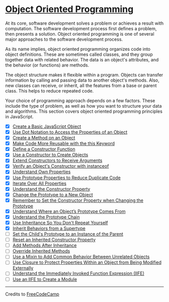 # [Object Oriented Programming](https://learn.freecodecamp.org/javascript-algorithms-and-data-structures/object-oriented-programming)

At its core, software development solves a problem or achieves a result with computation. The software development process first defines a problem, then presents a solution. Object oriented programming is one of several major approaches to the software development process.

As its name implies, object oriented programming organizes code into object definitions. These are sometimes called classes, and they group together data with related behavior. The data is an object's attributes, and the behavior (or functions) are methods.

The object structure makes it flexible within a program. Objects can transfer information by calling and passing data to another object's methods. Also, new classes can receive, or inherit, all the features from a base or parent class. This helps to reduce repeated code.

Your choice of programming approach depends on a few factors. These include the type of problem, as well as how you want to structure your data and algorithms. This section covers object oriented programming principles in JavaScript.

- [x] [Create a Basic JavaScript Object](01-create-a-basic-javascript-object.js)
- [x] [Use Dot Notation to Access the Properties of an Object](02-use-dot-notation-to-access-the-properties-of-an-object.js)
- [x] [Create a Method on an Object](03-create-a-method-on-an-object.js)
- [x] [Make Code More Reusable with the this Keyword](04-make-code-more-reusable-with-the-this-keyword.js)
- [x] [Define a Constructor Function](05-define-a-constructor-function.js)
- [x] [Use a Constructor to Create Objects](06-use-a-constructor-to-create-objects.js)
- [x] [Extend Constructors to Receive Arguments](07-extend-constructors-to-receive-arguments.js)
- [x] [Verify an Object's Constructor with instanceof](08-verify-an-objects-constructor-with-instanceof.js)
- [x] [Understand Own Properties](09-understand-own-properties.js)
- [x] [Use Prototype Properties to Reduce Duplicate Code](10-use-prototype-properties-to-reduce-duplicate-code.js)
- [x] [Iterate Over All Properties](11-iterate-over-all-properties.js)
- [x] [Understand the Constructor Property](12-understand-the-constructor-property.js)
- [x] [Change the Prototype to a New Object](13-change-the-prototype-to-a-new-object.js)
- [x] [Remember to Set the Constructor Property when Changing the Prototype](14-remember-to-set-the-constructor-property-when-changing-the-prototype.js)
- [x] [Understand Where an Object’s Prototype Comes From](15-understand-where-an-objects-prototype-comes-from.js)
- [x] [Understand the Prototype Chain](16-understand-the-prototype-chain.js)
- [x] [Use Inheritance So You Don't Repeat Yourself](17-use-inheritance-so-you-dont-repeat-yourself.js)
- [x] [Inherit Behaviors from a Supertype](18-inherit-behaviors-from-a-supertype.js)
- [ ] [Set the Child's Prototype to an Instance of the Parent](19-set-the-childs-prototype-to-an-instance-of-the-parent.js)
- [ ] [Reset an Inherited Constructor Property](20-reset-an-inherited-constructor-property.js)
- [ ] [Add Methods After Inheritance](21-add-methods-after-inheritance.js)
- [ ] [Override Inherited Methods](22-override-inherited-methods.js)
- [ ] [Use a Mixin to Add Common Behavior Between Unrelated Objects](23-use-a-mixin-to-add-common-behavior-between-unrelated-objects.js)
- [ ] [Use Closure to Protect Properties Within an Object from Being Modified Externally](24-use-closure-to-protect-properties-within-an-object-from-being-modified-externally.js)
- [ ] [Understand the Immediately Invoked Function Expression (IIFE)](25-understand-the-immediately-invoked-function-expression-iife.js)
- [ ] [Use an IIFE to Create a Module](26-use-an-iife-to-create-a-module.js)

---

Credits to [FreeCodeCamp](https://www.freecodecamp.org/)